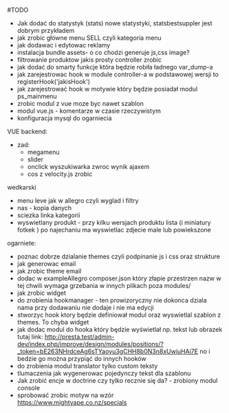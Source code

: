 #TODO

* Jak dodać do statystyk (stats) nowe statystyki, statsbestsuppler jest dobrym przykładem
* jak zrobic główne menu SELL czyli kategoria menu
* jak dodawac i edytowac reklamy
* instalacja bundle assets- o co chodzi generuje js,css image?
* filtrowanie produktow jakis prosty controller zrobic
* jak dodać do smarty funkcje która będzie robiła ładnego var_dump-a
* jak zarejestrowac hook w module controller-a w podstawowej wersji to registerHook('jakisHook')
* jak zarejestrować hook w motywie który będzie posiadał modul ps_mainmenu
* zrobic modul z vue moze byc nawet szablon
* modul vue.js - komentarze w czasie rzeczywistym
* konfiguracja mysql do ogarniecia

VUE backend:
* zad:
    * megamenu
    * slider
    * onclick wyszukiwarka zwroc wynik ajaxem
    * cos z velocity.js zrobic
    
wedkarski
- menu leve jak w allegro czyli wyglad i filtry 
- nas - kopia danych
- sciezka linka kategorii
- wyswietlany produkt - przy kilku wersjach produktu lista (i miniatury fotkek ) po najechaniu ma wyswietlac zdjecie male lub powiekszone



ogarniete:
* poznac dobrze dzialanie themes czyli podpinanie js i css oraz strukture
* jak generowac email
* jak zrobic theme email
* dodac w exampleAllegro composer.json który złapie przestrzen nazw w tej chwili wymaga grzebania w innych plikach poza modules/
* jak zrobic widget
* do zrobienia hookmanager - ten prowizoryczny nie dokonca dziala nama przy dodawaniu nie dodaje i nie ma edycji
 * stworzyc hook ktory będzie definiował modul oraz wyswietlal szablon z themes. To chyba widget
 * jak dodac modul do hooka który będzie wyświetlał np. tekst lub obrazek tutaj link: 
      http://presta.test/admin-dev/index.php/improve/design/modules/positions/?_token=bE263NHrdceAg6sTYaoyu3gCHH8b0N3n8xUwiuHAi7E
     no i bedzie go można przypiąć do innych hooków
* do zrobienia modul translator tylko custom teksty
* tlumaczenia jak wygenerowac pojedynczy tekst dla szablonu
* Jak zrobić encje w doctrine czy tylko recznie się da? - zrobiony modul console
* sprobować zrobic motyw  na wzór https://www.mightyape.co.nz/specials
